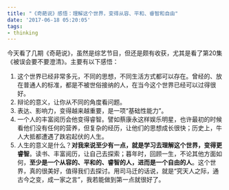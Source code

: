 ```yaml
---
title: "《奇葩说》感悟：理解这个世界，变得从容、平和、睿智和自由"
date: '2017-06-18 05:20:05'
tags:
- thinking
---
```


今天看了几期《奇葩说》，虽然是综艺节目，但还是颇有收获，尤其是看了第20集《被误会要不要澄清》。主要有以下感悟：

<!--more-->


1. 这个世界已经非常多元，不同的思想，不同生活方式都可以存在。曾经的、放在普通人的标准，都是不被世俗接纳的人，在当今这个世界已经可以过得很好。
2. 辩论的意义，让你从不同的角度看问题。
2. 表达、影响力，变得越来越重要，是一项“基础性能力”。
3. 一个人的丰富阅历会他变得睿智。譬如蔡康永这样娱乐明星，也许最初的时候看他们没有任何的营养，但复杂的经历，让他们的思想成长很快；历史上，牛人大抵都遭遇了跌宕起伏的人生。
4. 人生的意义是什么？**对我来说至少有一点，就是学习去理解这个世界，变得更睿智**。读书、丰富阅历，让自己去探索；暮年时，回顾一生，不论其他方面如何，**至少是一个从容的、平和的、睿智的人，进而是一个自由的人**。这个世界，真的很美好，值得我们去探讨。用司马迁的话说，就是“究天人之际，通古今之变，成一家之言”，我若能做到第一点就很好了。
